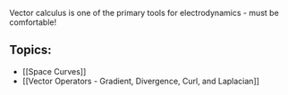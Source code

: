 Vector calculus is one of the primary tools for electrodynamics - must be comfortable!


## Topics:

- [[Space Curves]]
- [[Vector Operators - Gradient, Divergence, Curl, and Laplacian]]
